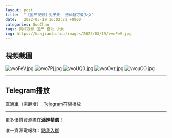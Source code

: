 ```yaml
---
layout: post
title:  "【国产视频】兔子先 -搭讪超可爱少女"
date:   2022-03-19 16:02:22 +0800
categories: GuoChan
tags: 网红视频 国产 搭讪 少女
img: https://kanjiantu.top/images/2022/03/19/vvoFeV.jpg
---
```



## 視頻截圖

![vvoFeV.jpg](https://kanjiantu.top/images/2022/03/19/vvoFeV.jpg)
![vvo7Pj.jpg](https://kanjiantu.top/images/2022/03/19/vvo7Pj.jpg)
![vvoUQ0.jpg](https://kanjiantu.top/images/2022/03/19/vvoUQ0.jpg)
![vvoOvz.jpg](https://kanjiantu.top/images/2022/03/19/vvoOvz.jpg)
![vvouCO.jpg](https://kanjiantu.top/images/2022/03/19/vvouCO.jpg)

* * *
## Telegram播放

直通車（需翻墻）：[Telegram在線播放](https://t.me/mimeijingxuan/225)

* * *
更多優質資源盡在**迷妹精選**！

唯一資源電報群：[點我入群](https://t.me/mimeijingxuan)


